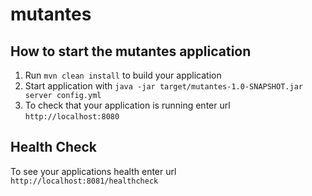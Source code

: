 # mutantes

How to start the mutantes application
---

1. Run `mvn clean install` to build your application
1. Start application with `java -jar target/mutantes-1.0-SNAPSHOT.jar server config.yml`
1. To check that your application is running enter url `http://localhost:8080`

Health Check
---

To see your applications health enter url `http://localhost:8081/healthcheck`
